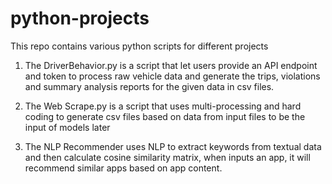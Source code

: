 # python-projects

This repo contains various python scripts for different projects

1. The DriverBehavior.py is a script that let users provide an API endpoint and token to process raw vehicle data and generate the trips, violations and summary analysis reports for the given data in csv files.

2. The Web Scrape.py is a script that uses multi-processing and hard coding to generate csv files based on data from input files to be the input of models later

3. The NLP Recommender uses NLP to extract keywords from textual data and then calculate cosine similarity matrix, when inputs an app, it will recommend similar apps based on app content.
